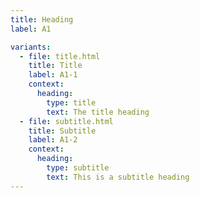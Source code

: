 ```yaml
---
title: Heading
label: A1

variants:
  - file: title.html
    title: Title
    label: A1-1
    context:
      heading:
        type: title
        text: The title heading
  - file: subtitle.html
    title: Subtitle
    label: A1-2
    context:
      heading:
        type: subtitle
        text: This is a subtitle heading
---
```


